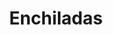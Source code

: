 ---
title: Enchiladas
id: 009
price: 350
tags:
  - May
  - Cinco De Mayo
  - Cooking
  - Grocery
  - Mexican
start_date: 2019-04-23 00:00:00
stop_date: 2019-05-05 00:00:00
youtube_video_id: mSnZeMM9-E4
---